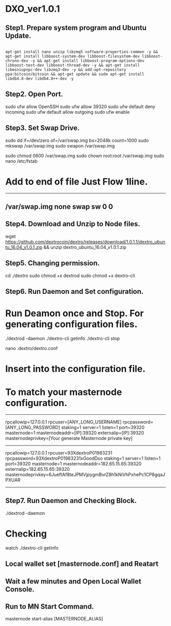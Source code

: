 # DXO_ver1.0.1

## Step1. Prepare system program and Ubuntu Update.
<code>
apt-get install nano unzip libzmq5 software-properties-common -y && apt-get install libboost-system-dev libboost-filesystem-dev libboost-chrono-dev -y && apt-get install libboost-program-options-dev libboost-test-dev libboost-thread-dev -y && apt-get install libminiupnpc-dev libzmq3-dev -y && add-apt-repository ppa:bitcoin/bitcoin && apt-get update && sudo apt-get install libdb4.8-dev libdb4.8++-dev -y
</code>

## Step2. Open Port.
sudo ufw allow OpenSSH
sudo ufw allow 39320
sudo ufw default deny incoming
sudo ufw default allow outgoing
sudo ufw enable


## Step3. Set Swap Drive.
sudo dd if=/dev/zero of=/var/swap.img bs=2048k count=1000
sudo mkswap /var/swap.img
sudo swapon /var/swap.img

sudo chmod 0600 /var/swap.img
sudo chown root:root /var/swap.img
sudo nano /etc/fstab 

# Add to end of file Just Flow 1line.
--------------------------------------
/var/swap.img none swap sw 0 0
--------------------------------------


## Step4. Download and Unzip to Node files.
wget https://github.com/dextrocoin/dextro/releases/download/1.0.1.1/dextro_ubuntu_16.04_v1.0.1.zip && unzip dextro_ubuntu_16.04_v1.0.1.zip


## Step5. Changing permission.
cd ./dextro
sudo chmod +x dextrod
sudo chmod +x dextro-cli 


## Step6. Run Daemon and Set configuration.

# Run Deamon once and Stop. For generating configuration files.
./dextrod -daemon
./dextro-cli getinfo
./dextro-cli stop

nano .dextro/dextro.conf

# Insert into the configuration file.
# To match your masternode configuration.
--------------------------------------------------------------

rpcallowip=127.0.0.1
rpcuser=[ANY_LONG_USERNAME]
rpcpassword=[ANY_LONG_PASSWORD]
staking=1
server=1
listen=1
port=39320
masternode=1
masternodeaddr=[IP]:39320
externalip=[IP]:39320
masternodeprivkey=[Your generate Masternode private key]

--------------------------------------------------------------
<Example>

rpcallowip=127.0.0.1
rpcuser=93XdextroP01983231
rpcpassword=93XdextroP01983231xGoodDxo
staking=1
server=1
listen=1
port=39320
masternode=1
masternodeaddr=182.65.15.65:39320
externalip=182.65.15.65:39320
masternodeprivkey=6JueftAf8teJPMVjpygmBvrZ8h1kNiVhPxhePc1CP8gqaJPXUAR

--------------------------------------------------------------

## Step7. Run Daemon and Checking Block.
./dextrod -daemon

# Checking 
watch ./dextro-cli getinfo


## Local wallet set [masternode.conf] and Reatart
## Wait a few minutes and Open Local Wallet Console. 
## Run to MN Start Command.
masternode start-alias [MASTERNODE_ALIAS]




